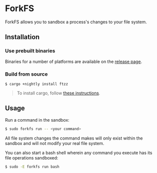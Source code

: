 # ForkFS

ForkFS allows you to sandbox a process's changes to your file system.

## Installation

### Use prebuilt binaries

Binaries for a number of platforms are available on the
[release page](https://github.com/SUPERCILEX/ftzz/releases/latest).

### Build from source

```console,ignore
$ cargo +nightly install ftzz
```

> To install cargo, follow [these instructions](https://doc.rust-lang.org/cargo/getting-started/installation.html).

## Usage

Run a command in the sandbox:

```sh
$ sudo forkfs run -- <your command>
```

All file system changes the command makes will only exist within the sandbox and will not modify your real file system.

You can also start a bash shell wherein any command you execute has its file operations sandboxed:

```sh
$ sudo -E forkfs run bash
```
